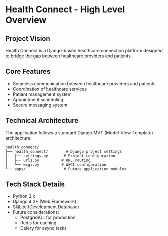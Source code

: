 # Health Connect - High Level Overview

## Project Vision
Health Connect is a Django-based healthcare connection platform designed to bridge the gap between healthcare providers and patients.

## Core Features
- Seamless communication between healthcare providers and patients
- Coordination of healthcare services
- Patient management system
- Appointment scheduling
- Secure messaging system

## Technical Architecture
The application follows a standard Django MVT (Model-View-Template) architecture:

```
health_connect/
├── health_connect/        # Django project settings
│   ├── settings.py       # Project configuration
│   ├── urls.py          # URL routing
│   └── wsgi.py          # WSGI configuration
└── apps/                 # Future application modules
```

## Tech Stack Details
- Python 3.x
- Django 4.2+ (Web Framework)
- SQLite (Development Database)
- Future considerations:
  - PostgreSQL for production
  - Redis for caching
  - Celery for async tasks
